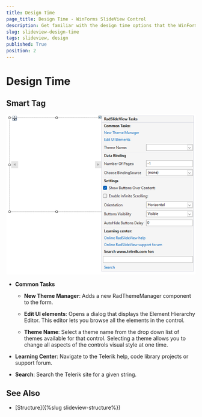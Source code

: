 ```yaml
---
title: Design Time
page_title: Design Time - WinForms SlideView Control
description: Get familiar with the design time options that the WinForms PipsPager control.
slug: slideview-design-time
tags: slideview, design
published: True
position: 2 
---
```


# Design Time

 

## Smart Tag
 

![WinForms SlideView Smart Tag](images/slideview-design-time001.png)

* __Common Tasks__

    *  __New Theme Manager__: Adds a new RadThemeManager component to the form.

    * __Edit UI elements__: Opens a dialog that displays the Element Hierarchy Editor. This editor lets you browse all the elements in the control.

    * __Theme Name__: Select a theme name from the drop down list of themes available for that control. Selecting a theme allows you to change all aspects of the controls visual style at one time.

 

* __Learning Center__: Navigate to the Telerik help, code library projects or support forum.

* __Search__: Search the Telerik site for a given string.

## See Also

* [Structure]({%slug slideview-structure%})